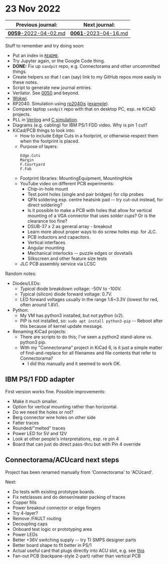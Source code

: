 # 23 Nov 2022

| Previous journal: | Next journal: |
|-|-|
| [**0059**-2022-04-02.md](./0059-2022-04-02.md) | [**0061**-2023-04-16.md](./0061-2023-04-16.md) |

Stuff to remember and try doing soon:

*   Put an index in [`README`](./README.md).
*   Try Jupyter again, or the Google Code thing.
*   **DONE:** Fix up `sandpit` repo, e.g. Connectorama and other uncommitted things.
*   Create helpers so that I can (say) link to my GitHub repos more easily in these notes.
*   Script to generate new journal entries.
*   Verilator. See [0050](./0050-2020-08-03.md) and beyond.
*   [Wokwi](https://wokwi.com/).
*   RP2040. Simulation using [rp2040js](https://github.com/wokwi/rp2040js) ([example](https://stackblitz.com/edit/rp2040js-blink?file=index.ts)).
*   Compare laptop `sandpit` repo with that on desktop PC, esp. re KiCAD projects.
*   PLL in [Verilog](https://zipcpu.com/dsp/2017/12/14/logic-pll.html) and [C simulation](https://liquidsdr.org/blog/pll-howto/).
*   Diagrams (e.g. cabling) for IBM PS/1 FDD video. Why is pin 1 cut?
*   KiCad/PCB things to look into:
    *   How to include Edge Cuts in a footprint, or otherwise respect them when the footprint is placed.
    *   Purpose of layers:
        ```
        Edge.Cuts
        Margin
        F.Courtyard
        F.Fab
        ```
    *   Footprint libraries: MountingEquipment, MountingHole
    *   YouTube video on different PCB experiments:
        *   Chip-in-hole mount
        *   Test point holes (single and pair bridges) for clip probes
        *   QFN soldering esp. centre heatsink pad -- try cut-out instead, for direct soldering?
        *   Is it possible to make a PCB with holes that allow for vertical mounting of a VGA connector that uses *solder cups*? Or is the clearance too fine?
        *   DSUB-37 x 2 as general array - breakout
        *   Learn more about proper ways to do screw holes esp. for JLC.
        *   PCB inductors and capacitors.
        *   Vertical interfaces
        *   Angular mounting
        *   Mechanical interlocks -- puzzle edges or dovetails
        *   Silkscreen and other feature size tests
    *   JLC PCB assembly service via LCSC

Random notes:

*   Diodes/LEDs:
    *   *Typical* diode breakdown voltage: -50V to -100V.
    *   Typical (silicon) diode forward voltage: 0.7V.
    *   LED forward voltages usually in the range 1.6~3.3V (lowest for red, often around 1.8V).
*   Python:
    *   My VM has python3 installed, but not python (v2).
    *   PIP is not installed, so: `sudo apt install python3-pip` -- Reboot after this because of kernel update message.
*   Renaming KiCad projects:
    *   There are scripts to do this; I've seen a python2 stand-alone vs. python3 pip.
    *   With my "Connectorama" project in KiCad 6, is it just a simple matter of find-and-replace for all filenames and file contents that refer to Connectorama?
        *   I did this manually and it seemed to work OK.

## IBM PS/1 FDD adapter

First version works fine. Possible improvements:
*   Make it much smaller.
*   Option for vertical mounting rather than horizontal.
*   Do we need the holes or not?
*   Berg connector wire holes on other side
*   Fatter traces
*   Rounded/"melted" traces
*   Power LED for 5V and 12V
*   Look at other people's interpretations, esp. re pin 4
*   Board that can just do direct pass-thru but with Pin 4 override

## Connectorama/ACUcard next steps

Project has been renamed manually from 'Connectorama' to 'ACUcard'.

Next:

*   Do tests with existing prototype boards
*   Fix netclasses and do denser/neater packing of traces
*   Copper fills
*   Power breakout connector or edge fingers
*   Try 4-layer?
*   Remove /FAULT routing
*   Decoupling caps
*   Onboard test logic or prototyping area
*   Power LEDs
*   Better +36V switching supply -- try TI SMPS designer parts
*   Better board shape to fit better in PS/1
*   Actual useful card that plugs directly into ACU slot, e.g. see [this](https://www.vogons.org/viewtopic.php?t=59348)
*   Fan-out PCB (backpane-style 2-part) rather than vertical PCB
